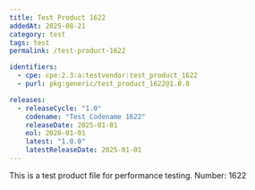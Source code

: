 ```yaml
---
title: Test Product 1622
addedAt: 2025-08-21
category: test
tags: test
permalink: /test-product-1622

identifiers:
  - cpe: cpe:2.3:a:testvendor:test_product_1622
  - purl: pkg:generic/test_product_1622@1.0.0

releases:
  - releaseCycle: "1.0"
    codename: "Test Codename 1622"
    releaseDate: 2025-01-01
    eol: 2026-01-01
    latest: "1.0.0"
    latestReleaseDate: 2025-01-01
---
```


This is a test product file for performance testing. Number: 1622
